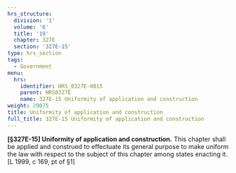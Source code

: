 ```yaml
---
hrs_structure:
  division: '1'
  volume: '6'
  title: '19'
  chapter: 327E
  section: '327E-15'
type: hrs_section
tags:
  - Government
menu:
  hrs:
    identifier: HRS_0327E-0015
    parent: HRS0327E
    name: 327E-15 Uniformity of application and construction
weight: 29075
title: Uniformity of application and construction
full_title: 327E-15 Uniformity of application and construction
---
```

**[§327E-15] Uniformity of application and construction.** This chapter shall be applied and construed to effectuate its general purpose to make uniform the law with respect to the subject of this chapter among states enacting it. [L 1999, c 169, pt of §1]